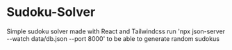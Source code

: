 # Sudoku-Solver

Simple sudoku solver made with React and Tailwindcss
run 'npx json-server --watch data/db.json --port 8000' to be able to generate random sudokus
